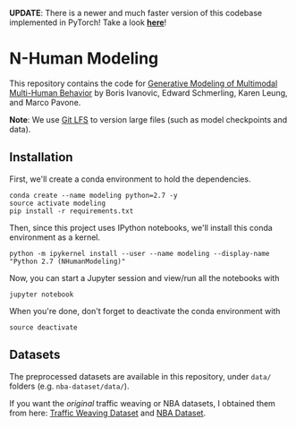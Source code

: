 **UPDATE**: There is a newer and much faster version of this codebase implemented in PyTorch! Take a look **[here](https://github.com/StanfordASL/DynSTGModeling)**!

# N-Human Modeling

This repository contains the code for [Generative Modeling of Multimodal Multi-Human Behavior](https://arxiv.org/abs/1803.02015) by Boris Ivanovic, Edward Schmerling, Karen Leung, and Marco Pavone.

**Note**: We use [Git LFS](https://git-lfs.github.com) to version large files (such as model checkpoints and data). 

## Installation ##

First, we'll create a conda environment to hold the dependencies.
```
conda create --name modeling python=2.7 -y
source activate modeling
pip install -r requirements.txt
```

Then, since this project uses IPython notebooks, we'll install this conda environment as a kernel.
```
python -m ipykernel install --user --name modeling --display-name "Python 2.7 (NHumanModeling)"
```

Now, you can start a Jupyter session and view/run all the notebooks with
```
jupyter notebook
```

When you're done, don't forget to deactivate the conda environment with
```
source deactivate
```

## Datasets ##

The preprocessed datasets are available in this repository, under `data/` folders (e.g. `nba-dataset/data/`).

If you want the *original* traffic weaving or NBA datasets, I obtained them from here: [Traffic Weaving Dataset](https://github.com/StanfordASL/TrafficWeavingCVAE) and [NBA Dataset](https://github.com/linouk23/NBA-Player-Movements).
